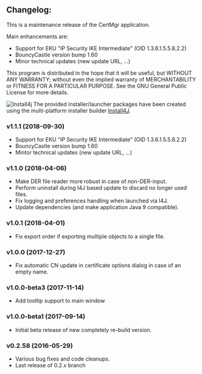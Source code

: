 ## Changelog:
This is a maintenance release of the CertMgr application.

Main enhancements are:
* Support for EKU "IP Security IKE Intermediate" (OID 1.3.6.1.5.5.8.2.2) 
* BouncyCastle version bump 1.60
* Minor technical updates (new update URL, ...)

This program is distributed in the hope that it will be useful,
but WITHOUT ANY WARRANTY; without even the implied warranty of
MERCHANTABILITY or FITNESS FOR A PARTICULAR PURPOSE.  See the
GNU General Public License for more details.

![Install4j](http://certmgr.carne.de/install4j_small.png) The provided installer/launcher packages have been created using the multi-platform installer builder [Install4J](https://www.ej-technologies.com/products/install4j/overview.html).

### v1.1.1 (2018-09-30)
* Support for EKU "IP Security IKE Intermediate" (OID 1.3.6.1.5.5.8.2.2) 
* BouncyCastle version bump 1.60
* Mintor technical updates (new update URL, ...)

### v1.1.0 (2018-04-06)
* Make DER file reader more robust in case of non-DER-input.
* Perform uninstall during I4J based update to discard no longer used files.
* Fix logging and preferences handling when launched via I4J.
* Update dependencies (and make application Java 9 compatible).

### v1.0.1 (2018-04-01)
* Fix export order if exporting multiple objects to a single file.

### v1.0.0 (2017-12-27)
* Fix automatic CN update in certificate options dialog in case of an empty name.

### v1.0.0-beta3 (2017-11-14)
* Add tooltip support to main window

### v1.0.0-beta1 (2017-09-14)
* Initial beta release of new completely re-build version.

### v0.2.58 (2016-05-29)
* Various bug fixes and code cleanups.
* Last release of 0.2.x branch
